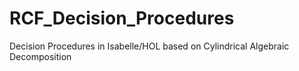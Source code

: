 # RCF_Decision_Procedures
Decision Procedures in Isabelle/HOL based on Cylindrical Algebraic Decomposition
